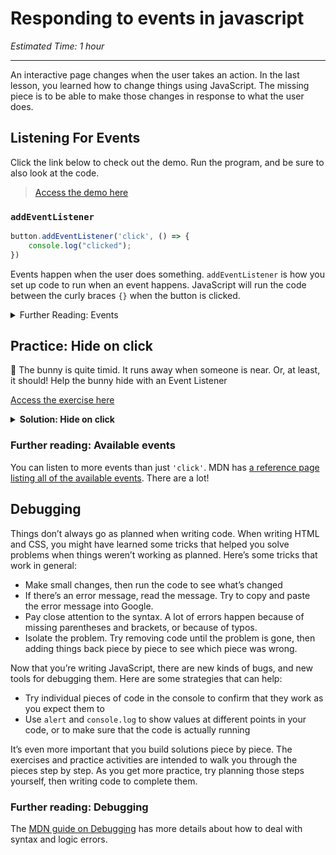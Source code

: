 # Responding to events in javascript

*Estimated Time: 1 hour*

---

An interactive page changes when the user takes an action. In the last lesson, you learned how to change things using JavaScript. The missing piece is to be able to make those changes in response to what the user does.

## Listening For Events

Click the link below to check out the demo. Run the program, and be sure to also look at the code.

> [Access the demo here](https://replit.com/@kibocurriculum/Event-Listener-Demo#script.js)

### `addEventListener`

```javascript
button.addEventListener('click', () => {
	console.log("clicked");
})
```

Events happen when the user does something. `addEventListener` is how you set up code to run when an event happens. JavaScript will run the code between the curly braces `{}` when the button is clicked.

<details><summary>Further Reading: Events</summary>

The [MDN guide on Events](https://developer.mozilla.org/en-US/docs/Learn/JavaScript/Building_blocks/Events) gives more details and explanation of how events work.

</details>

## Practice: Hide on click

🙈 The bunny is quite timid. It runs away when someone is near. Or, at least, it should! Help the bunny hide with an Event Listener

<aside>

[Access the exercise here](https://replit.com/team/web-foundations-july-2022/Hide-on-click)

<details>
<summary><strong>Solution: Hide on click</strong></summary>

If you get stuck, you can watch this video to see how to solve the exercise.

<div style="position: relative; padding-bottom: 56.25%; height: 0;"><iframe src="https://www.youtube.com/embed/za3tQLEoWLk" title="YouTube video player" frameborder="0" allow="accelerometer; autoplay; clipboard-write; encrypted-media; gyroscope; picture-in-picture" allowfullscreen style="position: absolute; top: 0; left: 0; width: 100%; height: 100%;"></iframe></div>

</details>

</aside>


### Further reading: Available events

You can listen to more events than just `'click'`. MDN has [a reference page listing all of the available events](https://developer.mozilla.org/en-US/docs/Web/Events). There are a lot!

## Debugging

Things don’t always go as planned when writing code. When writing HTML and CSS, you might have learned some tricks that helped you solve problems when things weren’t working as planned. Here’s some tricks that work in general:

- Make small changes, then run the code to see what’s changed
- If there’s an error message, read the message. Try to copy and paste the error message into Google.
- Pay close attention to the syntax. A lot of errors happen because of missing parentheses and brackets, or because of typos.
- Isolate the problem. Try removing code until the problem is gone, then adding things back piece by piece to see which piece was wrong.

Now that you’re writing JavaScript, there are new kinds of bugs, and new tools for debugging them. Here are some strategies that can help:

- Try individual pieces of code in the console to confirm that they work as you expect them to
- Use `alert` and `console.log` to show values at different points in your code, or to make sure that the code is actually running

It’s even more important that you build solutions piece by piece. The exercises and practice activities are intended to walk you through the pieces step by step. As you get more practice, try planning those steps yourself, then writing code to complete them.

### Further reading: Debugging

The [MDN guide on Debugging](https://developer.mozilla.org/en-US/docs/Learn/JavaScript/First_steps/What_went_wrong) has more details about how to deal with syntax and logic errors.
